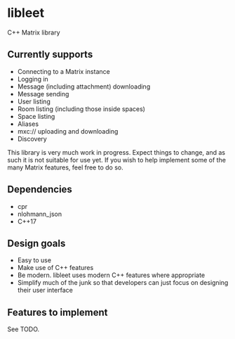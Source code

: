 # libleet

C++ Matrix library

## Currently supports

- Connecting to a Matrix instance
- Logging in
- Message (including attachment) downloading
- Message sending
- User listing
- Room listing (including those inside spaces)
- Space listing
- Aliases
- mxc:// uploading and downloading
- Discovery

This library is very much work in progress. Expect things to change,
and as such it is not suitable for use yet. If you wish to help
implement some of the many Matrix features, feel free to do so.

## Dependencies

- cpr
- nlohmann_json
- C++17

## Design goals

- Easy to use
- Make use of C++ features
- Be modern. libleet uses modern C++ features where appropriate
- Simplify much of the junk so that developers can just focus on
designing their user interface

## Features to implement

See TODO.

